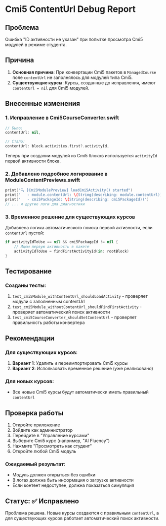 # Cmi5 ContentUrl Debug Report

## Проблема
Ошибка "ID активности не указан" при попытке просмотра Cmi5 модулей в режиме студента.

## Причина
1. **Основная причина**: При конвертации Cmi5 пакетов в `ManagedCourse` поле `contentUrl` не заполнялось для модулей типа Cmi5.
2. **Существующие курсы**: Курсы, созданные до исправления, имеют `contentUrl = nil` для Cmi5 модулей.

## Внесенные изменения

### 1. Исправление в Cmi5CourseConverter.swift
```swift
// Было:
contentUrl: nil,

// Стало:
contentUrl: block.activities.first?.activityId,
```

Теперь при создании модулей из Cmi5 блоков используется `activityId` первой активности блока.

### 2. Добавлено подробное логирование в ModuleContentPreviews.swift
```swift
print("🔍 [Cmi5ModulePreview] loadCmi5Activity() started")
print("   - module.contentUrl: \(String(describing: module.contentUrl))")
print("   - cmi5PackageId: \(String(describing: cmi5PackageId))")
// ... и другие логи для диагностики
```

### 3. Временное решение для существующих курсов
Добавлена логика автоматического поиска первой активности, если `contentUrl` пустой:
```swift
if activityIdToUse == nil && cmi5PackageId != nil {
    // Ищем первую активность в пакете
    activityIdToUse = findFirstActivityId(in: rootBlock)
}
```

## Тестирование

### Созданы тесты:
1. `test_cmi5Module_withContentUrl_shouldLoadActivity` - проверяет модули с заполненным contentUrl
2. `test_cmi5Module_withoutContentUrl_shouldFindFirstActivity` - проверяет автоматический поиск активности
3. `test_cmi5CourseConverter_shouldSetContentUrl` - проверяет правильность работы конвертера

## Рекомендации

### Для существующих курсов:
1. **Вариант 1**: Удалить и переимпортировать Cmi5 курсы
2. **Вариант 2**: Использовать временное решение (уже реализовано)

### Для новых курсов:
- Все новые Cmi5 курсы будут автоматически иметь правильный `contentUrl`

## Проверка работы

1. Откройте приложение
2. Войдите как администратор
3. Перейдите в "Управление курсами"
4. Выберите Cmi5 курс (например, "AI Fluency")
5. Нажмите "Просмотреть как студент"
6. Откройте любой Cmi5 модуль

### Ожидаемый результат:
- Модуль должен открыться без ошибки
- В логах должна быть информация о загрузке активности
- Если контент недоступен, должна показаться симуляция

## Статус: ✅ Исправлено

Проблема решена. Новые курсы создаются с правильным `contentUrl`, а для существующих курсов работает автоматический поиск активности. 